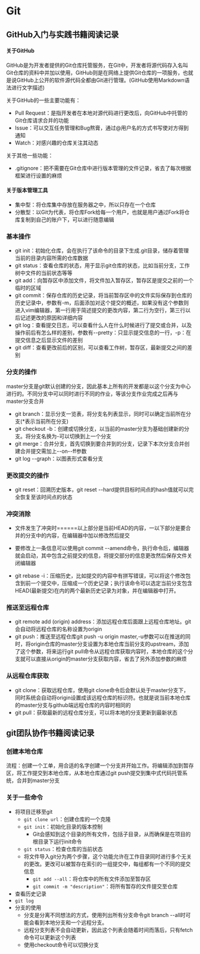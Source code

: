# Git

## GitHub入门与实践书籍阅读记录

#### 关于GitHub

GitHub是为开发者提供的Git仓库托管服务，在Git中，开发者将源代码存入名叫Git仓库的资料中并加以使用，GitHub则是在网络上提供Git仓库的一项服务，也就是说GitHub上公开的软件源代码全都由Git进行管理。(GitHub使用Markdown语法进行文字描述)

关于GitHub的一些主要功能有：

* Pull Request：是指开发者在本地对源代码进行更改后，向GitHub中托管的Git仓库请求合并的功能
* Issue：可以交互任务管理和Bug熬膏，通过@用户名的方式书写使对方得到通知
* Watch：对感兴趣的仓库关注其动态

关于其他一些功能：

* .gitignore：把不需要在Git仓库中进行版本管理的文件记录，省去了每次根据框架进行设置的麻烦

#### 关于版本管理工具

* 集中型：将仓库集中存放在服务器之中，所以只存在一个仓库
* 分散型：以Git为代表，将仓库Fork给每一个用户，也就是用户通过Fork将仓库复制到自己的账户下，可以进行随意编辑

### 基本操作

* git init：初始化仓库，会在执行了该命令的目录下生成.git目录，储存着管理当前的目录内容所需的仓库数据
* git status：查看仓库的状态，用于显示git仓库的状态，比如当前分支，工作树中文件的当前状态等等
* git add：向暂存区中添加文件，将文件加入暂存区，暂存区是提交之前的一个临时的区域
* git commit：保存仓库的历史记录，将当前暂存区中的文件实际保存到仓库的历史记录中，参数有-m，后面添加对这个提交的概述，如果没有这个参数则进入vim编辑器，第一行用于简述提交的更改内容，第二行为空行，第三行以后记述更改的原因和详细内容
* git log：查看提交日志，可以查看什么人在什么时候进行了提交或合并，以及操作前后有怎么样的差别，参数有--pretty：只显示提交信息的一行，-p：在提交信息之后显示文件的差别
* git diff：查看更改前后的区别，可以查看工作树，暂存区，最新提交之间的差别

### 分支的操作

master分支是git默认创建的分支，因此基本上所有的开发都是以这个分支为中心进行的。不同分支中可以同时进行不同的作业，等该分支作业完成之后再与master分支合并

* git branch：显示分支一览表，将分支名列表显示，同时可以确定当前所在分支(*表示当前所在分支)
* git checkout -b：创建或切换分支，以当前的master分支为基础创建新的分支。将分支名换为-可以切换到上一个分支
* git merge：合并分支，首先切换到要合并到的分支，记录下本次分支合并创建合并提交需加上--on--ff参数
* git log --graph：以图表形式查看分支

### 更改提交的操作

* git reset：回溯历史版本，git reset --hard提供目标时间点的hash值就可以完全恢复至该时间点的状态

### 冲突消除

* 文件发生了冲突时======以上部分是当前HEAD的内容，一以下部分是要合并的分支中的内容，在编辑器中加以修改然后提交
* 要修改上一条信息可以使用git commit --amend命令，执行命令后，编辑器就会启动，其中包含之前提交的信息，将提交部分的信息更改然后保存文件关闭编辑器

* git rebase -i：压缩历史，比如提交的内容中有拼写错误，可以将这个修改包含到前一个提交中，压缩成一个历史记录；执行该命令可以选定当前分支包含HEAD(最新提交)在内的两个最新历史记录为对象，并在编辑器中打开。

### 推送至远程仓库

* git remote add (origin) address：添加远程仓库后面跟上远程仓库地址。git会自动将远程仓库的名称设置为origin
* git push：推送至远程仓库git push -u origin master,-u参数可以在推送的同时，将origin仓库的master分支设置为本地仓库当前分支的upstream，添加了这个参数，将来运行git pull命令从远程仓库获取内容时，本地仓库的这个分支就可以直接从origin的master分支获取内容，省去了另外添加参数的麻烦

### 从远程仓库获取

* git clone：获取远程仓库，使用git clone命令后会默认处于master分支下，同时系统会自动将origin设置成该远程仓库的标识符。也就是说当前本地仓库的master分支与github端远程仓库的内容时相同的
*  git pull：获取最新的远程仓库分支，可以将本地的分支更新到最新状态





## git团队协作书籍阅读记录

### 创建本地仓库

流程：创建一个工单，用合适的名字创建一个分支并开始工作。将编辑添加到暂存区，将工作提交到本地仓库，从本地仓库通过git push提交到集中式代码托管系统，合并到master分支

### 关于一些命令

* 将项目迁移至git
  * `git clone url`：创建仓库的一个克隆
  * `git init`：初始化目录的版本控制
    * Git会感知到这个目录的所有文件，包括子目录，从而确保是在项目的根目录下运行init命令
  * `git status`：检查仓库的当前状态
  * 将文件导入git分为两个步骤，这个功能允许在工作目录同时进行多个无关的更改。更改可以被暂存在索引的一组提交中，每组都有一个不同的提交信息
    * `git add --all`：将仓库中的所有文件添加至暂存区
    * `git commit -m "description"`：将所有暂存的文件提交至仓库
* 查看历史记录
* `git log`
* 分支的使用
  * 分支是分离不同想法的方式，使用列出所有分支命令git branch --all时可能会看到本地分支和一个远程分支。
  * 远程分支列表不会自动更新，因此这个列表会随着时间而落后，只有fetch命令可以更新这个列表
  * 使用checkout命令可以切换分支
